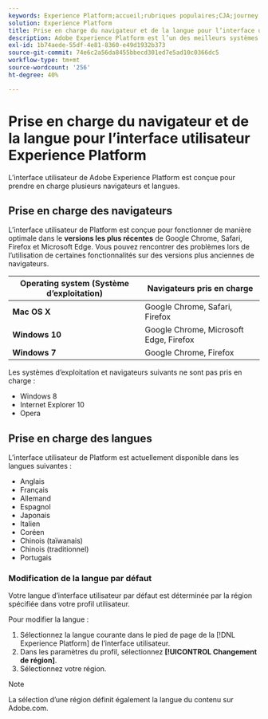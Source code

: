 ```yaml
---
keywords: Experience Platform;accueil;rubriques populaires;CJA;journey analytics;customer journey analytics;orchestration des campagnes;orchestration;parcours client;parcours;journey orchestration;fonctionnalité;région
solution: Experience Platform
title: Prise en charge du navigateur et de la langue pour l’interface utilisateur Experience Platform
description: Adobe Experience Platform est l’un des meilleurs systèmes ouverts, flexibles et performants du marché permettant de créer et de gérer des solutions complètes qui optimisent l’expérience client. Experience Platform permet aux entreprises de centraliser et de normaliser les données et le contenu des clients à partir de n’importe quel système et d’appliquer la science des données et le machine learning afin d’améliorer considérablement la conception et la diffusion d’expériences riches et personnalisées.
exl-id: 1b74aede-55df-4e81-8360-e49d1932b373
source-git-commit: 74e6c2a56da8455bbecd301ed7e5ad10c0366dc5
workflow-type: tm+mt
source-wordcount: '256'
ht-degree: 40%

---
```


# Prise en charge du navigateur et de la langue pour l’interface utilisateur Experience Platform

L’interface utilisateur de Adobe Experience Platform est conçue pour prendre en charge plusieurs navigateurs et langues.

## Prise en charge des navigateurs

L’interface utilisateur de Platform est conçue pour fonctionner de manière optimale dans le **versions les plus récentes** de Google Chrome, Safari, Firefox et Microsoft Edge. Vous pouvez rencontrer des problèmes lors de l’utilisation de certaines fonctionnalités sur des versions plus anciennes de navigateurs.

| Operating system (Système d’exploitation) | Navigateurs pris en charge |
|---|---|
| **Mac OS X** | Google Chrome, Safari, Firefox |
| **Windows 10** | Google Chrome, Microsoft Edge, Firefox |
| **Windows 7** | Google Chrome, Firefox |

Les systèmes d’exploitation et navigateurs suivants ne sont pas pris en charge :

* Windows 8
* Internet Explorer 10
* Opera

## Prise en charge des langues

L’interface utilisateur de Platform est actuellement disponible dans les langues suivantes :

* Anglais
* Français
* Allemand
* Espagnol
* Japonais
* Italien
* Coréen
* Chinois (taïwanais)
* Chinois (traditionnel)
* Portugais

### Modification de la langue par défaut

Votre langue d’interface utilisateur par défaut est déterminée par la région spécifiée dans votre profil utilisateur.

Pour modifier la langue :

1. Sélectionnez la langue courante dans le pied de page de la [!DNL Experience Platform] de l’interface utilisateur.
2. Dans les paramètres du profil, sélectionnez **[!UICONTROL Changement de région]**.
3. Sélectionnez votre région.

>[!NOTE]
>
> La sélection d’une région définit également la langue du contenu sur Adobe.com.
